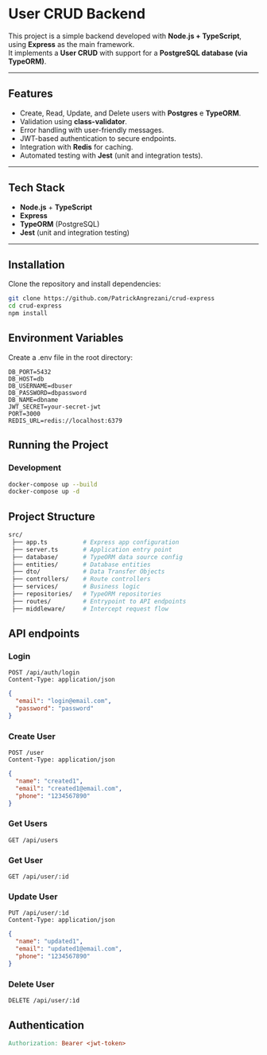 # User CRUD Backend

This project is a simple backend developed with **Node.js + TypeScript**, using **Express** as the main framework.  
It implements a **User CRUD** with support for a **PostgreSQL database (via TypeORM)**.

---

##  Features

- Create, Read, Update, and Delete users with **Postgres** e **TypeORM**.  
- Validation using **class-validator**.  
- Error handling with user-friendly messages.  
- JWT-based authentication to secure endpoints.  
- Integration with **Redis** for caching.  
- Automated testing with **Jest** (unit and integration tests).  

---

##  Tech Stack

- **Node.js** + **TypeScript**  
- **Express**  
- **TypeORM** (PostgreSQL)  
- **Jest** (unit and integration testing)  
<!-- - **Redis** (cache layer) e  -->
<!-- - **AWS SQS / RabbitMQ** (messaging)   -->
---

##  Installation

Clone the repository and install dependencies:

```bash
git clone https://github.com/PatrickAngrezani/crud-express
cd crud-express
npm install
```

## Environment Variables

Create a .env file in the root directory:

```env
DB_PORT=5432
DB_HOST=db
DB_USERNAME=dbuser
DB_PASSWORD=dbpassword
DB_NAME=dbname
JWT_SECRET=your-secret-jwt
PORT=3000
REDIS_URL=redis://localhost:6379
```

## Running the Project

### Development

```bash
docker-compose up --build
docker-compose up -d
```

<!-- ## Testing

Run all tests:

```bash
npm run test'
``` -->

## Project Structure
```bash
src/
 ├── app.ts          # Express app configuration
 ├── server.ts       # Application entry point
 ├── database/       # TypeORM data source config
 ├── entities/       # Database entities
 ├── dto/            # Data Transfer Objects
 ├── controllers/    # Route controllers
 ├── services/       # Business logic
 ├── repositories/   # TypeORM repositories
 ├── routes/         # Entrypoint to API endpoints
 ├── middleware/     # Intercept request flow
```
## API endpoints

### Login

```http
POST /api/auth/login
Content-Type: application/json
```

```json
{
  "email": "login@email.com",
  "password": "password"
}
```

### Create User

```http
POST /user
Content-Type: application/json
```


```json
{
  "name": "created1",
  "email": "created1@email.com",
  "phone": "1234567890"
}
```

### Get Users

```http
GET /api/users
```


### Get User

```http
GET /api/user/:id
```


### Update User

```http
PUT /api/user/:ìd
Content-Type: application/json
```

```json
{
  "name": "updated1",
  "email": "updated1@email.com",
  "phone": "1234567890"
}
```

### Delete User

```http
DELETE /api/user/:ìd
```

## Authentication 

```makefile
Authorization: Bearer <jwt-token>
```

<!-- ## Messaging Integration

The system integrates with AWS SQS or RabbitMQ to handle asynchronous tasks such as sending notifications or background jobs. -->

<!-- ## Caching with Redis

The Redis cache layer is used to optimize frequently accessed queries (for example, getAllUsers).
Cache entries are invalidated automatically whenever records are updated or deleted. -->